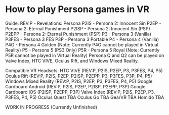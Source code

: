 # How to play Persona games in VR

Guide:
REV:P - Revelations: Persona
P2IS - Persona 2: Innocent Sin
P2EP - Persona 2: Eternal Punishment
P2ISP - Persona 2: Innocent Sin (PSP)
P2EPP - Persona 2: Eternal Punishment (PSP)
P3 - Persona 3 (Vanilla)
P3FES - Persona 3 FES
P3P - Persona 3 Portable
P4 - Persona 4 (Vanilla)
P4G - Persona 4 Golden (Note: Currently P4G cannot be played in Virtual Reality)
P5 - Persona 5 (PS3 Only)
P5R - Persona 5 Royal (Note: Currently P5R cannot be played in Virtual Reality)
Persona Q and Q2 can be played on Valve Index, HTC VIVE, Oculus Rift, and Windows Mixed Reality.

Compatible VR Headsets:
HTC VIVE (REV:P, P2IS, P2EP, P3, P3FES, P4, P5)
Oculus Rift (REV:P, P2IS, P2EP, P2ISP, P2EPP, P3, P3FES, P3P, P4, P5)
Windows Mixed Reality (REV:P, P2IS, P2EP, P3, P3FES, P4, P5)
Google Cardboard Android (REV:P, P2IS, P2EP, P2ISP, P2EPP, P3P)
Google Cardboard iOS (P2ISP, P2EPP, P3P)
Valve Index (REV:P, P2IS, P2EP, P3, P3FES, P4, P5)
Oculus Quest TBA
Oculus Go TBA
GearVR TBA
Homido TBA

WORK IN PROGRESS (Currently Unfinished)

